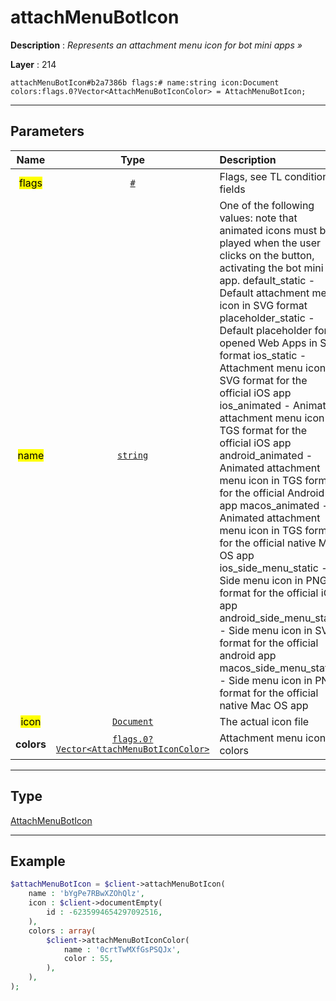 # attachMenuBotIcon

**Description** : *Represents an attachment menu icon for bot mini apps &raquo;*

**Layer** : 214

```tl
attachMenuBotIcon#b2a7386b flags:# name:string icon:Document colors:flags.0?Vector<AttachMenuBotIconColor> = AttachMenuBotIcon;
```

---

## Parameters

| Name | Type | Description |
| :---: | :---: | :--- |
| <mark>flags</mark> | [`#`](type/#) | Flags, see TL conditional fields |
| <mark>name</mark> | [`string`](type/string) | One of the following values: note that animated icons must be played when the user clicks on the button, activating the bot mini app. default_static - Default attachment menu icon in SVG format placeholder_static - Default placeholder for opened Web Apps in SVG format ios_static - Attachment menu icon in SVG format for the official iOS app ios_animated - Animated attachment menu icon in TGS format for the official iOS app android_animated - Animated attachment menu icon in TGS format for the official Android app macos_animated - Animated attachment menu icon in TGS format for the official native Mac OS app ios_side_menu_static - Side menu icon in PNG format for the official iOS app android_side_menu_static - Side menu icon in SVG format for the official android app macos_side_menu_static - Side menu icon in PNG format for the official native Mac OS app |
| <mark>icon</mark> | [`Document`](type/Document) | The actual icon file |
| **colors** | [`flags.0?Vector<AttachMenuBotIconColor>`](type/AttachMenuBotIconColor) | Attachment menu icon colors |

---

## Type

[AttachMenuBotIcon](type/AttachMenuBotIcon)

---

## Example

```php
$attachMenuBotIcon = $client->attachMenuBotIcon(
	name : 'bYgPe7RBwXZOhQlz',
	icon : $client->documentEmpty(
		id : -6235994654297092516,
	),
	colors : array(
		$client->attachMenuBotIconColor(
			name : '0crtTwMXfGsPSQJx',
			color : 55,
		),
	),
);
```